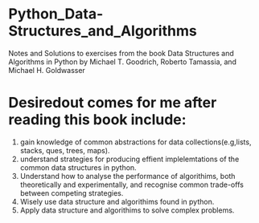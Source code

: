 # Python_Data-Structures_and_Algorithms
Notes and Solutions to exercises from the book Data Structures and Algorithms in Python by Michael T. Goodrich,  Roberto Tamassia, and Michael H. Goldwasser 

# Desiredout comes for me after reading this book include:
1. gain knowledge of common abstractions for data collections(e.g,lists, stacks, ques, trees, maps).
2. understand strategies for producing effient implelemtations of the common data structures in python.
3. Understand how to analyse the performance of algorithims, both theoretically and experimentally, and recognise common trade-offs between competing strategies.
4. Wisely use data structure and algorithims found in python.
5. Apply data structure and algorithims to solve complex problems.
